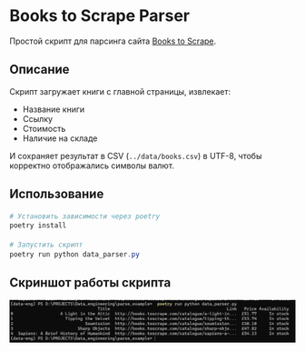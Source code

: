 # Books to Scrape Parser

Простой скрипт для парсинга сайта [Books to Scrape](http://books.toscrape.com/).

## Описание

Скрипт загружает книги с главной страницы, извлекает:
- Название книги
- Ссылку
- Стоимость
- Наличие на складе

И сохраняет результат в CSV (`../data/books.csv`) в UTF-8, чтобы корректно отображались символы валют.

## Использование

```powershell
# Установить зависимости через poetry
poetry install

# Запустить скрипт
poetry run python data_parser.py

```
## Скриншот работы скрипта

![Вывод скрипта](images/books_parser_output.png)
